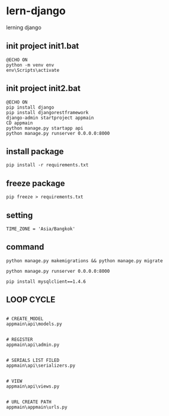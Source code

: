# lern-django
lerning django

## init project init1.bat

````
@ECHO ON 
python -m venv env
env\Scripts\activate
````

## init project init2.bat

````
@ECHO ON
pip install django
pip install djangorestframework
django-admin startproject appmain
CD appmain
python manage.py startapp api
python manage.py runserver 0.0.0.0:8000

````

## install package
````
pip install -r requirements.txt
````

## freeze package
````
pip freeze > requirements.txt
````

## setting 
````
TIME_ZONE = 'Asia/Bangkok'
````


## command 
````
python manage.py makemigrations && python manage.py migrate

python manage.py runserver 0.0.0.0:8000

pip install mysqlclient==1.4.6
````


## LOOP CYCLE

````

# CREATE_MODEL
appmain\api\models.py


# REGISTER 
appmain\api\admin.py


# SERIALS LIST FILED
appmain\api\serializers.py


# VIEW
appmain\api\views.py


# URL CREATE PATH 
appmain\appmain\urls.py
````
